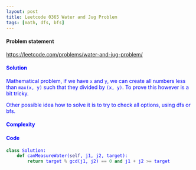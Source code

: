 ```yaml
---
layout: post
title: Leetcode 0365 Water and Jug Problem
tags: [math, dfs, bfs]
---
```


#### Problem statement

<a href="https://leetcode.com/problems/water-and-jug-problem/"> <font color = blue>https://leetcode.com/problems/water-and-jug-problem/

#### Solution
Mathematical problem, if we have `x` and `y`, we can create all numbers less than `max(x, y)` such that they divided by `(x, y)`. To prove this however is a bit tricky.

Other possible idea how to solve it is to try to check all options, using dfs or bfs.

#### Complexity

#### Code
```python
class Solution:
    def canMeasureWater(self, j1, j2, target):
        return target % gcd(j1, j2) == 0 and j1 + j2 >= target
```

